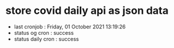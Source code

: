 # store covid daily api as json data

- last cronjob : Friday, 01 October 2021 13:19:26
- status og cron : success
- status daily cron : success
      
      